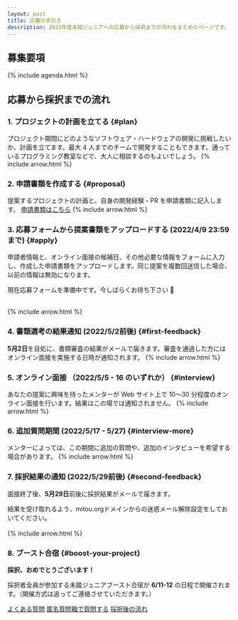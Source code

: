 ```yaml
---
layout: post
title: 応募の手引き
description: 2022年度未踏ジュニアへの応募から採択までの流れをまとめたページです。
---
```


## 募集要項
{% include agenda.html %}

## 応募から採択までの流れ

### 1. プロジェクトの計画を立てる {#plan}
プロジェクト期間にどのようなソフトウェア・ハードウェアの開発に挑戦したいか、計画を立てます。最大 4 人までのチームで開発することもできます。通っているプログラミング教室などで、大人に相談するのもよいでしょう。
{% include arrow.html %}

### 2. 申請書類を作成する {#proposal}
提案するプロジェクトの計画と、自身の開発経験・PR を申請書類に記入します。
<a href="/download" class="button">申請書類はこちら</a>
{% include arrow.html %}

### 3. 応募フォームから提案書類をアップロードする (2022/4/9 23:59まで) {#apply}
申請者情報と、オンライン面接の候補日、その他必要な情報をフォームに入力し、作成した申請書類をアップロードします。同じ提案を複数回送信した場合、以前の情報は無効になります。

<div class="note">現在応募フォームを準備中です。今しばらくお待ち下さい 🙏</div>

<br>

{% include arrow.html %}

### 4. 書類選考の結果通知 (2022/5/2前後) {#first-feedback}
**5月2日**を目処に、書類審査の結果がメールで届きます。審査を通過した方にはオンライン面接を実施する日時が通知されます。
{% include arrow.html %}

### 5. オンライン面接 （2022/5/5 - 16 のいずれか） {#interview}
あなたの提案に興味を持ったメンターが Web サイト上で 10〜30 分程度のオンライン面接を行います。結果はこの場では通知されません。
{% include arrow.html %}

### 6. 追加質問期間 (2022/5/17 - 5/27) {#interview-more}
メンターによっては、この期間に追加の質問や、追加のインタビューを希望する場合があります。
{% include arrow.html %}

### 7. 採択結果の通知 (2022/5/29前後) {#second-feedback}
面接終了後、**5月29日**前後に採択結果がメールで届きます。
<div class="tips">結果を受け取れるよう、mitou.orgドメインからの迷惑メール解除設定をしておいてください。</div><br>
{% include arrow.html %}

### 8. ブースト合宿 {#boost-your-project}
**採択、おめでとうございます！**

採択者全員が参加する未踏ジュニアブースト合宿が **6/11-12** の日程で開催されます。（開催方式は追ってご連絡させていただきます。）

<a href="/#faq"     class="button">よくある質問</a>
<a href="/q-box" class="button">匿名質問箱で質問する</a>
<a href="/schedule" class="button">採択後の流れ</a>

